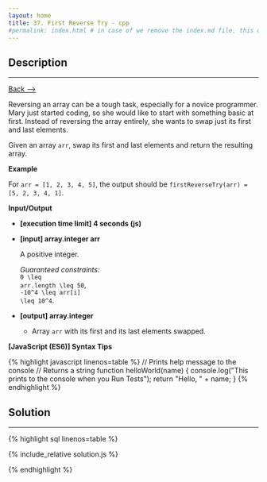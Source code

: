 ```yaml
---
layout: home
title: 37. First Reverse Try - cpp
#permalink: index.html # in case of we remove the index.md file, this doc will be the index page
---
```


<div class="row">
<div class="columnStmt" markdown="1">

## Description

---

[Back --> ](../README.md)

Reversing an array can be a tough task, especially for a novice programmer. Mary just started coding, so she would like to start with something basic at first. Instead of reversing the array entirely, she wants to swap just its first and last elements.

Given an array <code>arr</code>, swap its first and last elements and return the resulting array.

**Example**

For <code>arr = [1, 2, 3, 4, 5]</code>, the output should be
<code>firstReverseTry(arr) = [5, 2, 3, 4, 1]</code>.

**Input/Output**

- **[execution time limit] 4 seconds (js)**

- **[input] array.integer arr**

  A positive integer.

  _Guaranteed constraints:_<br>
  <code type='math/tex'>0 \leq arr.length \leq 50</code>,<br>
  <code type='math/tex'>-10^4 \leq arr[i] \leq 10^4</code>.

- **[output] array.integer**
  - Array <code>arr</code> with its first and its last elements swapped.

**[JavaScript (ES6)] Syntax Tips**

{% highlight javascript linenos=table %}
// Prints help message to the console
// Returns a string
function helloWorld(name) {
console.log("This prints to the console when you Run Tests");
return "Hello, " + name;
}
{% endhighlight %}

</div>
<div class="columnSol" markdown="1">

## Solution

---

{% highlight sql linenos=table %}

{% include_relative solution.js %}

{% endhighlight %}

</div>
</div>
